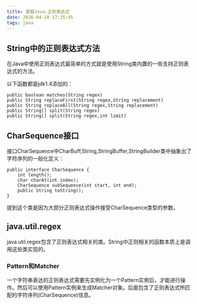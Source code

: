 ```yaml
---
title: 掌握Java-正则表达式
date: 2016-04-28 17:35:45
tags: java
---
```



## String中的正则表达式方法
在Java中使用正则表达式最简单的方式就是使用String类内置的一些支持正则表达式的方法。

以下函数都是jdk1.4添加的：

    public boolean matches(String regex)
    public String replaceFirst(String regex,String replacement)
    public String replaceAll(String regex,String replacement)
    public String[] split(String regex)
    public String[] split(String regex,int limit)

## CharSequence接口
接口CharSequence中CharBuff,String,StringBuffer,StringBuilder类中抽象出了字符序列的一般化定义：

```
public interface CharSequence {
    int length();
    char charAt(int index);
    CharSequence subSequence(int start, int end);
    public String toString();
}
```

提到这个类是因为大部分正则表达式操作接受CharSequence类型的参数。

## java.util.regex
java.util.regex包含了正则表达式相关的类。String中正则相关的函数本质上是调用这些类实现的。

### Pattern和Matcher
一个字符串表达的正则表达式需要先实例化为一个Pattern实例后，才能进行操作。然后可以使用Pattern实例来生成Matcher对象。后面包含了正则表达式所匹配的字符序列(CharSequence)信息。



